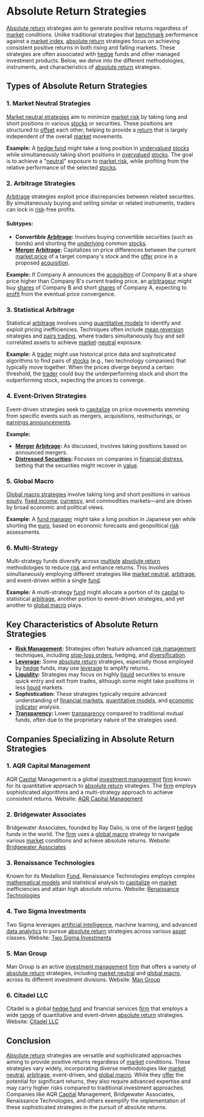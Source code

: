 # Absolute Return Strategies

[Absolute return](../a/absolute_return.md) strategies aim to generate positive returns regardless of [market](../m/market.md) conditions. Unlike traditional strategies that [benchmark](../b/benchmark.md) performance against a [market index](../m/market_index.md), [absolute return](../a/absolute_return.md) strategies focus on achieving consistent positive returns in both rising and falling markets. These strategies are often associated with [hedge](../h/hedge.md) funds and other managed investment products. Below, we delve into the different methodologies, instruments, and characteristics of [absolute return](../a/absolute_return.md) strategies.

## Types of Absolute Return Strategies

### 1. Market Neutral Strategies
[Market neutral strategies](../m/market_neutral_strategies.md) aim to minimize [market risk](../m/market_risk.md) by taking long and short positions in various [stocks](../s/stock.md) or securities. These positions are structured to [offset](../o/offset.md) each other, helping to provide a [return](../r/return.md) that is largely independent of the overall [market](../m/market.md) movements.

**Example:**
A [hedge fund](../h/hedge_fund.md) might take a long position in [undervalued](../u/undervalued.md) [stocks](../s/stock.md) while simultaneously taking short positions in [overvalued](../o/overvalued.md) [stocks](../s/stock.md). The goal is to achieve a "[neutral](../n/neutral.md)" exposure to [market risk](../m/market_risk.md), while profiting from the relative performance of the selected [stocks](../s/stock.md).

### 2. Arbitrage Strategies
[Arbitrage](../a/arbitrage.md) strategies exploit price discrepancies between related securities. By simultaneously buying and selling similar or related instruments, traders can lock in [risk](../r/risk.md)-free profits.

#### Subtypes:
- **Convertible [Arbitrage](../a/arbitrage.md):** Involves buying convertible securities (such as bonds) and shorting the [underlying](../u/underlying.md) common [stocks](../s/stock.md).
- **[Merger](../m/merger.md) [Arbitrage](../a/arbitrage.md):** Capitalizes on price differences between the current [market price](../m/market_price.md) of a target company's stock and the [offer](../o/offer.md) price in a proposed [acquisition](../a/acquisition.md).

**Example:**
If Company A announces the [acquisition](../a/acquisition.md) of Company B at a share price higher than Company B's current trading price, an [arbitrageur](../a/arbitrageur.md) might buy [shares](../s/shares.md) of Company B and short [shares](../s/shares.md) of Company A, expecting to [profit](../p/profit.md) from the eventual price convergence.

### 3. Statistical Arbitrage
Statistical [arbitrage](../a/arbitrage.md) involves using [quantitative models](../q/quantitative_models.md) to identify and exploit pricing inefficiencies. Techniques often include [mean reversion](../m/mean_reversion.md) strategies and [pairs trading](../p/pairs_trading.md), where traders simultaneously buy and sell correlated assets to achieve [market](../m/market.md)-[neutral](../n/neutral.md) exposure.

**Example:**
A [trader](../t/trader.md) might use historical price data and sophisticated algorithms to find pairs of [stocks](../s/stock.md) (e.g., two technology companies) that typically move together. When the prices diverge beyond a certain threshold, the [trader](../t/trader.md) could buy the underperforming stock and short the outperforming stock, expecting the prices to converge.

### 4. Event-Driven Strategies
Event-driven strategies seek to [capitalize](../c/capitalize.md) on price movements stemming from specific events such as mergers, acquisitions, restructurings, or [earnings announcements](../e/earnings_announcements.md). 

**Example:**
- **[Merger](../m/merger.md) [Arbitrage](../a/arbitrage.md):** As discussed, involves taking positions based on announced mergers.
- **[Distressed Securities](../d/distressed_securities.md):** Focuses on companies in [financial distress](../f/financial_distress.md), betting that the securities might recover in [value](../v/value.md).

### 5. Global Macro
[Global macro strategies](../g/global_macro_strategies.md) involve taking long and short positions in various [equity](../e/equity.md), [fixed income](../f/fixed_income.md), [currency](../c/currency.md), and commodities markets—and are driven by broad economic and political views.

**Example:**
A [fund manager](../f/fund_manager.md) might take a long position in Japanese yen while shorting the [euro](../e/euro.md), based on economic forecasts and geopolitical [risk](../r/risk.md) assessments.

### 6. Multi-Strategy
Multi-strategy funds diversify across [multiple](../m/multiple.md) [absolute return](../a/absolute_return.md) methodologies to reduce [risk](../r/risk.md) and enhance returns. This involves simultaneously employing different strategies like [market neutral](../m/market_neutral.md), [arbitrage](../a/arbitrage.md), and event-driven within a single [fund](../f/fund.md).

**Example:**
A multi-strategy [fund](../f/fund.md) might allocate a portion of its [capital](../c/capital.md) to statistical [arbitrage](../a/arbitrage.md), another portion to event-driven strategies, and yet another to [global macro](../g/global_macro.md) plays.

## Key Characteristics of Absolute Return Strategies
- **[Risk Management](../r/risk_management.md):** Strategies often feature advanced [risk management](../r/risk_management.md) techniques, including [stop-loss orders](../s/stop-loss_orders.md), hedging, and [diversification](../d/diversification.md).
- **[Leverage](../l/leverage.md):** Some [absolute return](../a/absolute_return.md) strategies, especially those employed by [hedge](../h/hedge.md) funds, may use [leverage](../l/leverage.md) to amplify returns.
- **[Liquidity](../l/liquidity.md):** Strategies may focus on highly [liquid](../l/liquid.md) securities to ensure quick entry and exit from trades, although some might take positions in less [liquid](../l/liquid.md) markets.
- **Sophistication:** These strategies typically require advanced understanding of [financial markets](../f/financial_market.md), [quantitative models](../q/quantitative_models.md), and [economic indicator](../e/economic_indicator.md) analysis.
- **[Transparency](../t/transparency.md):** Lower [transparency](../t/transparency.md) compared to traditional mutual funds, often due to the proprietary nature of the strategies used.

## Companies Specializing in Absolute Return Strategies

### 1. AQR Capital Management
AQR [Capital](../c/capital.md) Management is a global [investment management](../i/investment_management.md) [firm](../f/firm.md) known for its quantitative approach to [absolute return](../a/absolute_return.md) strategies. The [firm](../f/firm.md) employs sophisticated algorithms and a multi-strategy approach to achieve consistent returns.
Website: [AQR Capital Management](https://www.aqr.com/)

### 2. Bridgewater Associates
Bridgewater Associates, founded by Ray Dalio, is one of the largest [hedge](../h/hedge.md) funds in the world. The [firm](../f/firm.md) uses a [global macro](../g/global_macro.md) strategy to navigate various [market](../m/market.md) conditions and achieve absolute returns.
Website: [Bridgewater Associates](https://www.bridgewater.com/)

### 3. Renaissance Technologies
Known for its Medallion [Fund](../f/fund.md), Renaissance Technologies employs complex [mathematical models](../m/mathematical_models_in_trading.md) and statistical analysis to [capitalize](../c/capitalize.md) on [market](../m/market.md) inefficiencies and attain high absolute returns.
Website: [Renaissance Technologies](https://www.rentec.com/)

### 4. Two Sigma Investments
Two Sigma leverages [artificial intelligence](../a/artificial_intelligence_in_trading.md), machine learning, and advanced [data analytics](../d/data_analytics.md) to pursue [absolute return](../a/absolute_return.md) strategies across various [asset](../a/asset.md) classes.
Website: [Two Sigma Investments](https://www.twosigma.com/)

### 5. Man Group
Man Group is an active [investment management](../i/investment_management.md) [firm](../f/firm.md) that offers a variety of [absolute return](../a/absolute_return.md) strategies, including [market neutral](../m/market_neutral.md) and [global macro](../g/global_macro.md), across its different investment divisions.
Website: [Man Group](https://www.man.com/)

### 6. Citadel LLC
Citadel is a global [hedge fund](../h/hedge_fund.md) and financial services [firm](../f/firm.md) that employs a wide [range](../r/range.md) of quantitative and event-driven [absolute return](../a/absolute_return.md) strategies.
Website: [Citadel LLC](https://www.citadel.com/)

## Conclusion
[Absolute return](../a/absolute_return.md) strategies are versatile and sophisticated approaches aiming to provide positive returns regardless of [market](../m/market.md) conditions. These strategies vary widely, incorporating diverse methodologies like [market neutral](../m/market_neutral.md), [arbitrage](../a/arbitrage.md), event-driven, and [global macro](../g/global_macro.md). While they [offer](../o/offer.md) the potential for significant returns, they also require advanced expertise and may carry higher risks compared to traditional investment approaches. Companies like AQR [Capital](../c/capital.md) Management, Bridgewater Associates, Renaissance Technologies, and others exemplify the implementation of these sophisticated strategies in the pursuit of absolute returns.